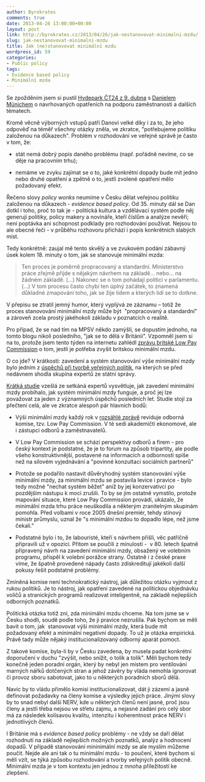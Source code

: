 ```yaml
---
author: Byrokrates
comments: true
date: 2013-04-26 13:00:00+00:00
layout: post
link: http://byrokrates.cz/2013/04/26/jak-nestanovovat-minimalni-mzdu/
slug: jak-nestanovovat-minimalni-mzdu
title: Jak (ne)stanovovat minimální mzdu
wordpress_id: 59
categories:
- Public policy
tags:
- Evidence based policy
- Minimální mzda
---
```


Se zpožděním jsem si pustil [Hydepark ČT24 z 9. dubna](http://www.ceskatelevize.cz/specialy/hydepark/9.4.2013/) s [Danielem Münichem](http://blog.aktualne.centrum.cz/blogy/daniel-munich.php) o navrhovaných opatřeních na podporu zaměstnanosti a dalších tématech.

<!-- more -->

Kromě věcně výborných vstupů patří Danovi velké díky i za to, že jeho odpověď na téměř všechny otázky zněla, ve zkratce, "potřebujeme politiku založenou na důkazech". Problém v rozhodování ve veřejné správě je často v tom, že:



	
  * stát nemá dobrý popis daného problému (např. pořádně nevíme, co se děje na pracovním trhu);

	
  * nemáme ve zvyku zajímat se o to, jaké konkrétní dopady bude mít jedno nebo druhé opatření a zpětně o to, jestli zvolené opatření mělo požadovaný efekt. 


Řečeno slovy _policy wonks_ neumíme v Česku dělat veřejnou politiku založenou na důkazech - _evidence based policy_. Od 35. minuty dál se Dan dotkl i toho, proč to tak je - politická kultura a vzdělávací systém podle něj generují politiky, policy makery a novináře, kteří číslům a analýze nevěří; není poptávka ani schopnost podklady pro rozhodování používat. Nejsou to ale obecné řeči - v průběhu rozhovoru přichází i popis konkrétních slabých míst.

Tedy konkrétně: zaujal mě tento skvělý a ve zvukovém podání zábavný úsek kolem 18. minuty o tom, jak se stanovuje minimální mzda:


<blockquote>Ten proces je poměrně propracovaný a standardní. Ministerstvo práce zřejmě přijde s nějakým návrhem na základě... nebo... na žádném základě. (...) Nakonec se o tom pohádají politici v parlamentu. (...) V tom procesu často chybí ten úplný začátek, to znamená důkladné zmapování toho, jak se žije lidem a kterých lidí se to dotkne.</blockquote>


V přepisu se ztratil jemný humor, který vyplývá ze záznamu – totiž že proces stanovování minimální mzdy může být  "propracovaný a standardní" a zároveň zcela prostý jakéhokoli základu v poznatcích o realitě.

Pro případ, že se nad tím na MPSV někdo zamýšlí, se dopustím jednoho, na tomto blogu nikoli posledního, "jak se to dělá v Británii". Vzpomněl jsem si na to, protože jsem tento týden na internetu zahlédl [zprávu britské Low Pay Commission](http://www.lowpay.gov.uk/lowpay/report/pdf/9305-BIS-Low_Pay-Accessible6.pdf) o tom, jestli je potřeba zvyšit britskou minimální mzdu.

O co jde? V krátkosti: zavedení a systém stanovování výše minimální mzdy bylo jedním z [úspěchů při tvorbě veřejných politik](http://www.instituteforgovernment.org.uk/sites/default/files/the_mimimum_wage.pdf), na kterých se před nedávnem shodla skupina expertů ze státní správy.[
](http://www.instituteforgovernment.org.uk/our-work/better-policy-making/policy-successes)

[Krátká studie](http://www.instituteforgovernment.org.uk/sites/default/files/the_mimimum_wage.pdf) vzešlá ze setkáná expertů vysvětluje, jak zavedení minimální mzdy probíhalo, jak systém minimální mzdy funguje, a proč jej lze považovat za jeden z významných úspěchů posledních let. Studie stojí za přečtení celá, ale ve zkratce alespoň pár hlavních bodů:



	
  * Výši minimální mzdy každý rok v [rozsáhlé zprávě](http://www.lowpay.gov.uk/lowpay/report/pdf/9305-BIS-Low_Pay-Accessible6.pdf) reviduje odborná komise, tzv. Low Pay Commission. V té sedí akademičtí ekonomové, ale i zástupci odborů a zaměstnavatelů.

	
  * V Low Pay Commission se schází perspektivy odborů a firem - pro český kontext je podstatné, že je to forum na způsob tripartity, ale podle všeho konstruktivnější, postavené na informacích a odbornosti spíše než na silovém vyjednávání a "povinné konzultaci sociálních partnerů"

	
  * Protože se podařilo nastavit důvěryhodný systém stanovování výše minimální mzdy, za minimální mzdu se postavila levice i pravice - bylo tedy možné "nechat systém běžet" aniž by jej konzervativci po pozdějším nástupu k moci zrušili. To by se jim ostatně vymstilo, protože mapování situace, které Low Pay Commission provádí, ukázalo, že minimální mzda trhu práce neuškodila a některým zranitelným skupinám pomohla. Před volbami v roce 2005 dnešní premiér, tehdy stínový ministr průmyslu, uznal že "s minimální mzdou to dopadlo lépe, než jsme čekali."

	
  * Podstatné bylo i to, že labouristé, kteří s návrhem přišli, věc patřičně připravili už v opozici. Přitom se poučili z minulosti -  v 80. letech špatně připravený návrh na zavedení minimální mzdy, obsažený ve volebním programu, přispěl k volební porážce strany. Ostatně i z české praxe víme, že špatně provedené nápady často zdiskreditují jakékoli další pokusy řešit podstatné problémy.


Zmíněná komise není technokratický nástroj, jak důležitou otázku vyjmout z rukou politiků. Je to nástroj, jak opatření zavedené na politickou objednávku voličů a stranických programů realizovat inteligentně, na základě nejlepších odborných poznatků.

Politická otázka totiž zní, zda minimální mzdu chceme. Na tom jsme se v Česku shodli, soudě podle toho, že ji pravice nezrušila. Pak bychom se měli bavit o tom, jak  stanovovat výši minimální mzdy, která bude mít požadovaný efekt a minimální negativní dopady. To už je otázka empirická. Právě tady může nějaký institucionalizovaný odborný aparát pomoct.

Z takové komise, byla-li by v Česku zavedena, by musela padat konkrétní doporučení v duchu "zvýšit, nebo snížit, o tolik a tolik". Měli bychom tedy konečně jeden poradní orgán, který by nebyl jen místem pro ventilování marných nářků dotčených stran a jehož závěry by vláda nemohla ignorovat či provoz sboru sabotovat, jako to u některých poradních sborů dělá.

Navíc by to vládu přimělo komisi institucionalizovat, dát ji zázemí a jasně definovat požadavky na členy komise a výsledky jejich práce. Jinými slovy by to snad nebyl další NERV, kde u některých členů není jasné, proč jsou členy a jestli třeba nejsou ve střetu zajmu, a nejasné zadání pro celý sbor má za následek kolísavou kvalitu, intenzitu i koherentnost práce NERV i jednotlivých členů.

I Británie má s _evidence based policy_ problémy - ne vždy se daří dělat rozhodnutí na základě nejlepších možných poznatků, analýz a hodnocení dopadů. V případě stanovování mininimální mzdy se ale myslím můžeme poučit. Nejde ale ani tak o tu minimální mzdu - to poučení, které bychom si měli vzít, se týká způsobu rozhodování a tvorby veřejných politik obecně. Minimální mzda je v tom kontextu jen jednou z mnoha příležitostí ke zlepšení.
